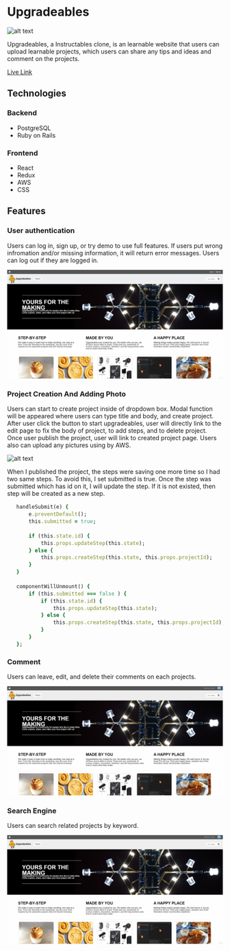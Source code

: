 # Upgradeables

![alt text](https://github.com/nhsb00/Upgradeable/blob/main/app/assets/images/splash_page.gif)

Upgradeables, a Instructables clone, is an learnable website that users can upload learnable projects, which users can share any tips and ideas and comment on the projects.

[Live Link](https://upgradeable.herokuapp.com/#/)

## Technologies

### Backend
* PostgreSQL
* Ruby on Rails

### Frontend
* React
* Redux
* AWS
* CSS

## Features
### User authentication
  Users can log in, sign up, or try demo to use full features. If users put wrong infromation and/or missing information, it will return error messages. Users can log out if they are logged in.
  
![alt text](https://github.com/nhsb00/Upgradeable/blob/main/app/assets/images/user_auth.gif)
  
### Project Creation And Adding Photo
  Users can start to create project inside of dropdown box. Modal function will be appeared where users can type title and body, and create project. After user click the button to start upgradeables, user will directly link to the edit page to fix the body of project, to add steps, and to delete project. Once user publish the project, user will link to created project page. Users also can upload any pictures using by AWS.
  
![alt text](https://github.com/nhsb00/Upgradeable/blob/main/app/assets/images/project_creation.gif)
 
 When I published the project, the steps were saving one more time so I had two same steps. To avoid this, I set submitted is true. Once the step was submitted which has id on it, I will update the step. If it is not existed, then step will be created as a new step. 
 
 ```ruby
    handleSubmit(e) {
        e.preventDefault();
        this.submitted = true;

        if (this.state.id) {
            this.props.updateStep(this.state);
        } else {
            this.props.createStep(this.state, this.props.projectId);
        }
    }
    
    componentWillUnmount() {
        if (this.submitted === false ) {
            if (this.state.id) {
                this.props.updateStep(this.state);
            } else {
                this.props.createStep(this.state, this.props.projectId);
            }
        }
    };
```
 
### Comment
 Users can leave, edit, and delete their comments on each projects.

![alt text](https://github.com/nhsb00/Upgradeable/blob/main/app/assets/images/comment.gif)
 
### Search Engine
 Users can search related projects by keyword.
 
![alt text](https://github.com/nhsb00/Upgradeable/blob/main/app/assets/images/search.gif)
